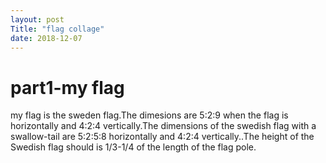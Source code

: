 ```yaml
---
layout: post
Title: "flag collage"
date: 2018-12-07
---
```


# part1-my flag
my flag is the sweden flag.The dimesions are 5:2:9 when the flag is  horizontally and 4:2:4 vertically.The dimensions of the swedish flag with a swallow-tail are 5:2:5:8  horizontally and  4:2:4 vertically..The height of the Swedish flag should is 1/3-1/4 of the length of the flag pole.
